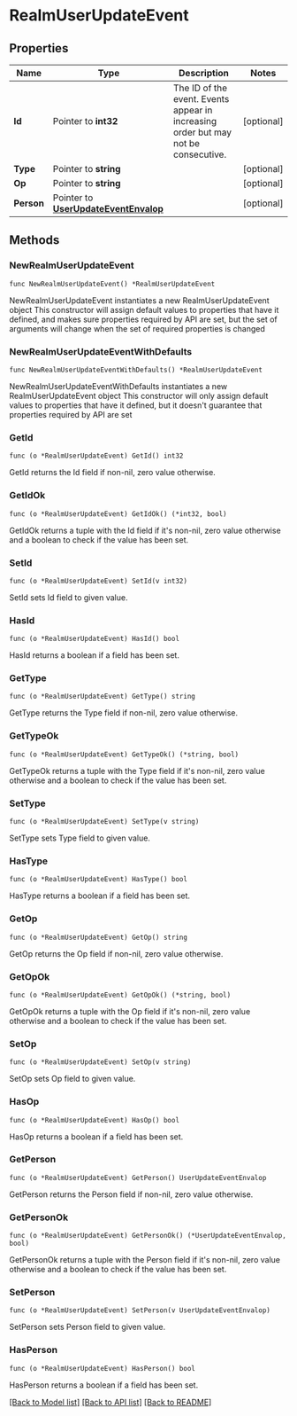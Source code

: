 # RealmUserUpdateEvent

## Properties

Name | Type | Description | Notes
------------ | ------------- | ------------- | -------------
**Id** | Pointer to **int32** | The ID of the event. Events appear in increasing order but may not be consecutive.  | [optional] 
**Type** | Pointer to **string** |  | [optional] 
**Op** | Pointer to **string** |  | [optional] 
**Person** | Pointer to [**UserUpdateEventEnvalop**](UserUpdateEventEnvalop.md) |  | [optional] 

## Methods

### NewRealmUserUpdateEvent

`func NewRealmUserUpdateEvent() *RealmUserUpdateEvent`

NewRealmUserUpdateEvent instantiates a new RealmUserUpdateEvent object
This constructor will assign default values to properties that have it defined,
and makes sure properties required by API are set, but the set of arguments
will change when the set of required properties is changed

### NewRealmUserUpdateEventWithDefaults

`func NewRealmUserUpdateEventWithDefaults() *RealmUserUpdateEvent`

NewRealmUserUpdateEventWithDefaults instantiates a new RealmUserUpdateEvent object
This constructor will only assign default values to properties that have it defined,
but it doesn't guarantee that properties required by API are set

### GetId

`func (o *RealmUserUpdateEvent) GetId() int32`

GetId returns the Id field if non-nil, zero value otherwise.

### GetIdOk

`func (o *RealmUserUpdateEvent) GetIdOk() (*int32, bool)`

GetIdOk returns a tuple with the Id field if it's non-nil, zero value otherwise
and a boolean to check if the value has been set.

### SetId

`func (o *RealmUserUpdateEvent) SetId(v int32)`

SetId sets Id field to given value.

### HasId

`func (o *RealmUserUpdateEvent) HasId() bool`

HasId returns a boolean if a field has been set.

### GetType

`func (o *RealmUserUpdateEvent) GetType() string`

GetType returns the Type field if non-nil, zero value otherwise.

### GetTypeOk

`func (o *RealmUserUpdateEvent) GetTypeOk() (*string, bool)`

GetTypeOk returns a tuple with the Type field if it's non-nil, zero value otherwise
and a boolean to check if the value has been set.

### SetType

`func (o *RealmUserUpdateEvent) SetType(v string)`

SetType sets Type field to given value.

### HasType

`func (o *RealmUserUpdateEvent) HasType() bool`

HasType returns a boolean if a field has been set.

### GetOp

`func (o *RealmUserUpdateEvent) GetOp() string`

GetOp returns the Op field if non-nil, zero value otherwise.

### GetOpOk

`func (o *RealmUserUpdateEvent) GetOpOk() (*string, bool)`

GetOpOk returns a tuple with the Op field if it's non-nil, zero value otherwise
and a boolean to check if the value has been set.

### SetOp

`func (o *RealmUserUpdateEvent) SetOp(v string)`

SetOp sets Op field to given value.

### HasOp

`func (o *RealmUserUpdateEvent) HasOp() bool`

HasOp returns a boolean if a field has been set.

### GetPerson

`func (o *RealmUserUpdateEvent) GetPerson() UserUpdateEventEnvalop`

GetPerson returns the Person field if non-nil, zero value otherwise.

### GetPersonOk

`func (o *RealmUserUpdateEvent) GetPersonOk() (*UserUpdateEventEnvalop, bool)`

GetPersonOk returns a tuple with the Person field if it's non-nil, zero value otherwise
and a boolean to check if the value has been set.

### SetPerson

`func (o *RealmUserUpdateEvent) SetPerson(v UserUpdateEventEnvalop)`

SetPerson sets Person field to given value.

### HasPerson

`func (o *RealmUserUpdateEvent) HasPerson() bool`

HasPerson returns a boolean if a field has been set.


[[Back to Model list]](../README.md#documentation-for-models) [[Back to API list]](../README.md#documentation-for-api-endpoints) [[Back to README]](../README.md)


